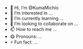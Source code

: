 - 👋 Hi, I’m @KumaMichio
- 👀 I’m interested in ...
- 🌱 I’m currently learning ...
- 💞️ I’m looking to collaborate on ...
- 📫 How to reach me ...
- 😄 Pronouns: ...
- ⚡ Fun fact: ...

<!---
KumaMichio/KumaMichio is a ✨ special ✨ repository because its `README.md` (this file) appears on your GitHub profile.
You can click the Preview link to take a look at your changes.
--->
